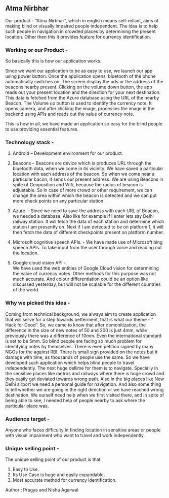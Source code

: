 ## Atma Nirbhar 
              
Our product - “Atma Nirbhar”, which in english means self-reliant, aims of making blind or visually impaired people independent. The idea is to help such people in navigation in crowded places by determining the present location. Other then this it provides feature for currency identification.

### Working or our Product - 

So basically this is how our application works.

Since we want our application to be as easy to use, we launch our app using power button. Once the application opens, bluetooth of the phone automatically switches on. The screen display the urls or the address of the beacons nearby present. Clicking on the volume down button, the app reads out your present location and the direction for your next destination. This data is fetched from the Azure database using the URL of the nearby Beacon. The Volume up button is used to identify the currency note. It opens camera, and after clicking the image, processes the image in the backend using APIs and reads out the value of currency note.

This is how in all, we have made an application so easy for the blind people to use providing essential features.

### Technology stack -

1. Android – Development environment for our product. 

2. Beacons – Beacons are device which is produces URL through the bluetooth data, when we come in its vicinity. We have saved a particular location with each address of the beacon. So when we come near a particular bacon, it sends our present address. We are using Beacons in spite of Geoposition and Wifi, because the radius of beacon is adjustable. So in case of more crowd or other requirement, we can change the area within which the beacon is detected and we can put more check points on any particular station. 

3. Azure.  - Since we need to save the address with each URL of Beacon, we needed a database. Also like for example if I enter lets say Delhi railway station. It will fetch the data of each station and determine which station I am presently on. Next if I am detected to be on platform 1, it will then fetch the data of different checkpoints present on platform number. 

4. Microsoft cognitive speech APIs. -      We have made use of Microsoft bing speech APIs. To take input from the user through voice and reading out the location.     

5. Google cloud vision API -               
 We have used the web entities of Google Cloud vision for determining the value of currency notes. Other methods for this purpose was not much accurate. And colour differentiation could be an option like discussed yesterday, but will not be scalable for the different countries of the world. 


### Why we picked this idea  -

Coming from technical background, we always aim to create application that will serve for a step towards betterment, that is what our theme - “ Hack for Good”. 
So, we came to know that after demonitization, the difference in the size of new notes of 50 and 200 is just 4mm, while previously there was a difference of 10mm. Even the international standard is set to be 5mm. So blind people are facing so much problem for identifying notes by themselves. There is even petition signed by many NGOs for the against RBI. There is small sign provided on the notes but it damage with time, as thousands of people use the same. So we have developed such application which helps blind people to travel independently. The next huge dellime for them is to navigate. Specially in the sensitive places like metros and railways where there is huge crowd and they easily get deviated towards wrong path. Also in the big places like New Delhi airport we need a personal guide for navigation. And also some thing to tell whether we are going in the right direction or we have reached wrong destination. We ourself need help when we first visited there, and in spite of being able to see, I needed help of people nearby to ask where the particular place was. 

### Audience target -
Anyone who faces difficulty in finding location in sensitive areas or people with visual impairment who want to travel and work independently.

### Unique selling point -

The unique selling point of our product is that
1. Easy to Use.
2. Its Use Case is huge and easily expandable. 
3. Most accurate method for currency identification. 


Author : Pragya and Nisha Agarwal



